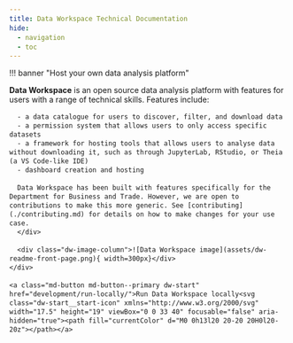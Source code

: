 ```yaml
---
title: Data Workspace Technical Documentation
hide:
  - navigation
  - toc
---
```


<style>
  .md-typeset h1 {
    display: none;
  }
  
  .md-main__inner {
    margin-top: 0px;
  }

  .md-content__button {
    display: none;
  }

  .dw-image-column img {
    width:  100%;
  }

  @media (min-width: 40.0625em) {
    .dw-row {
      display: flex;
      gap: 12px;
    }

    .dw-image-column {
      flex: 0 0 300px;
    }
  }

  .admonition .dw-start {
    line-height:  1;
    padding-top: 8px;
    padding-bottom: 8px;
    display: block;
    text-align: center;
  }

  @media (min-width: 40.0625em) {
    .admonition .dw-start {
      display: inline-block;
      text-align: left;
    }
  }

  .admonition .dw-start__start-icon {
    margin-left: 5px;
    vertical-align: middle;
    flex-shrink: 0;
    align-self: center;
    forced-color-adjust: auto;
    position: relative;
    top: -1px;
  }
</style>

!!! banner "Host your own data analysis platform"
    <div class="dw-row">
      <div class="dw-column-two-thirds">
      **Data Workspace** is an open source data analysis platform with features for users with a range of technical skills. Features include:

      - a data catalogue for users to discover, filter, and download data
      - a permission system that allows users to only access specific datasets
      - a framework for hosting tools that allows users to analyse data without downloading it, such as through JupyterLab, RStudio, or Theia (a VS Code-like IDE)
      - dashboard creation and hosting

      Data Workspace has been built with features specifically for the Department for Business and Trade. However, we are open to contributions to make this more generic. See [contributing](./contributing.md) for details on how to make changes for your use case.
      </div>

      <div class="dw-image-column">![Data Workspace image](assets/dw-readme-front-page.png){ width=300px}</div>
    </div>

    <a class="md-button md-button--primary dw-start" href="development/run-locally/">Run Data Workspace locally<svg class="dw-start__start-icon" xmlns="http://www.w3.org/2000/svg" width="17.5" height="19" viewBox="0 0 33 40" focusable="false" aria-hidden="true"><path fill="currentColor" d="M0 0h13l20 20-20 20H0l20-20z"></path></a>
